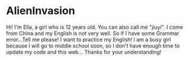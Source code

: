 # AlienInvasion
Hi! 
I'm Ella, a girl who is 12 years old. You can also call me "jiuyi".
I come from China and my English is not very well. So if I have some Grammar error...Tell me please! I want to practice my English!
I am a busy girl because I will go to middle school soon, so I don't have enough time to update my code and this web... Thanks for your understanding!
